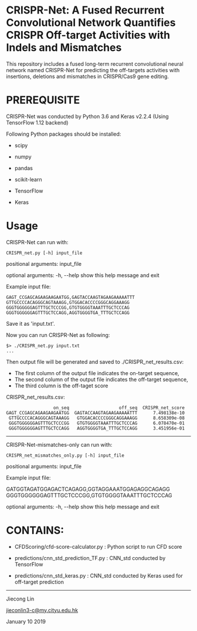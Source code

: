# CRISPR-Net: A Fused Recurrent Convolutional Network Quantifies CRISPR Off-target Activities with Indels and Mismatches
This repository includes a fused long-term recurrent convolutional neural network named CRISPR-Net for predicting the off-targets activities with insertions, deletions and mismatches in CRISPR/Cas9 gene editing.

# PREREQUISITE
CRISPR-Net was conducted by Python 3.6 and Keras v2.2.4 (Using TensorFlow 1.12 backend) 

Following Python packages should be installed:
<ul>
<li><p>scipy</p></li>
<li><p>numpy</p></li>
<li><p>pandas</p></li>
<li><p>scikit-learn</p></li>
<li><p>TensorFlow</p></li>
<li><p>Keras</p></li>
</ul>

# Usage

CRISPR-Net can run with:

    CRISPR_net.py [-h] input_file

positional arguments: input_file

optional arguments:
  -h, --help  show this help message and exit

Example input file:

    GAGT_CCGAGCAGAAGAAGAATGG,GAGTACCAAGTAGAAGAAAAATTT
    GTTGCCCCACAGGGCAGTAAAGG,GTGGACACCCCGGGCAGGAAAGG
    GGGTGGGGGGAGTTTGCTCCCGG,GTGTGGGGTAAATTTGCTCCCAG
    GGGTGGGGGGAGTTTGCTCCAGG,AGGTGGGGTGA_TTTGCTCCAGG

Save it as 'input.txt'.

Now you can run CRISPR-Net as following:

    $> ./CRISPR_net.py input.txt
    ...
    
Then output file will be generated and saved to ./CRISPR_net_results.csv:

- The first column of the output file indicates the on-target sequence,
- The second column of the output file indicates the off-target sequence,
- The third column is the off-taget score  

CRISPR_net_results.csv:
                     
                      on_seq                   off_seq  CRISPR_net_score
    GAGT_CCGAGCAGAAGAAGAATGG  GAGTACCAAGTAGAAGAAAAATTT      7.498138e-10
     GTTGCCCCACAGGGCAGTAAAGG   GTGGACACCCCGGGCAGGAAAGG      8.658309e-08
     GGGTGGGGGGAGTTTGCTCCCGG   GTGTGGGGTAAATTTGCTCCCAG      6.078470e-01
     GGGTGGGGGGAGTTTGCTCCAGG   AGGTGGGGTGA_TTTGCTCCAGG      3.451956e-01
    
--------------------------------------------------
CRISPR-Net-mismatches-only can run with:

    CRISPR_net_mismatches_only.py [-h] input_file

positional arguments: input_file

Example input file:

GATGGTAGATGGAGACTCAGAGG,GGTAGGAAATGGAGAGGCAGAGG
GGGTGGGGGGAGTTTGCTCCCGG,GTGTGGGGTAAATTTGCTCCCAG

optional arguments:
  -h, --help  show this help message and exit


# CONTAINS:
<ul>
<li><p>CFDScoring/cfd-score-calculator.py : Python script to run CFD score </p></li>
<li><p>predictions/cnn_std_prediction_TF.py : CNN_std conducted by TensorFlow</p></li>
<li><p>predictions/cnn_std_keras.py : CNN_std conducted by Keras used for off-target prediction </p></li>
</p></li>
</ul>

---------------------------------------
Jiecong Lin

jieconlin3-c@my.cityu.edu.hk

January 10 2019
